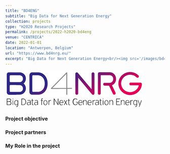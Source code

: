 ```yaml
---
title: "BD4ENG" 
subtitle: "Big Data for Next Generation Energy"
collection: projects
type: "H2020 Research Projects"
permalink: /projects/2022-h2020-bd4eng
venue: "CENTRICA"
date: 2022-01-01
location: "Antwerpen, Belgium"
url: "https://www.bd4nrg.eu/"
excerpt: "Big Data for Next Generation Energy<br/><img src='/images/bd4eng/logo.png' style='width:350px;height:100px;'>"
---
```


![BD4ENG project](/images/bd4eng/logo.png "BD4ENG project")


### Project objective


### Project partners 


### My Role in the project

